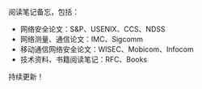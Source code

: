 阅读笔记备忘，包括：

* 网络安全论文：S&P、USENIX、CCS、NDSS
* 网络测量、通信论文：IMC、Sigcomm
* 移动通信网络安全论文：WISEC、Mobicom、Infocom
* 技术资料、书籍阅读笔记：RFC、Books

持续更新！
